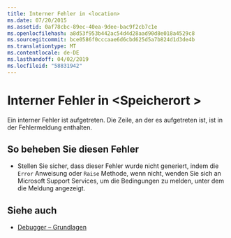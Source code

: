 ```yaml
---
title: Interner Fehler in <location>
ms.date: 07/20/2015
ms.assetid: 0af78cbc-89ec-40ea-9dee-bac9f2cb7c1e
ms.openlocfilehash: a8d53f953b442ac54d4d28aad90d8e018a4529c8
ms.sourcegitcommit: bce0586f0cccaae6d6cbd625d5a7b824d1d3de4b
ms.translationtype: MT
ms.contentlocale: de-DE
ms.lasthandoff: 04/02/2019
ms.locfileid: "58831942"
---
```

# <a name="internal-error-happened-at-location"></a>Interner Fehler in \<Speicherort >
Ein interner Fehler ist aufgetreten. Die Zeile, an der es aufgetreten ist, ist in der Fehlermeldung enthalten.  
  
## <a name="to-correct-this-error"></a>So beheben Sie diesen Fehler  
  
-   Stellen Sie sicher, dass dieser Fehler wurde nicht generiert, indem die `Error` Anweisung oder `Raise` Methode, wenn nicht, wenden Sie sich an Microsoft Support Services, um die Bedingungen zu melden, unter dem die Meldung angezeigt.  
  
## <a name="see-also"></a>Siehe auch

- [Debugger – Grundlagen](/visualstudio/debugger/debugger-basics)
